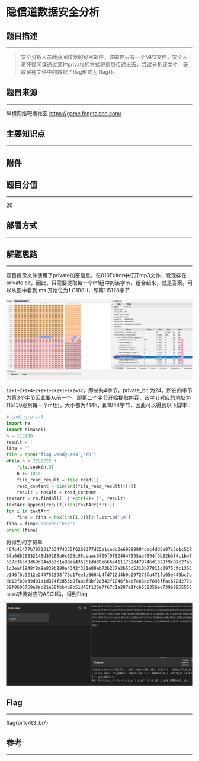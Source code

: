 # 隐信道数据安全分析

## 题目描述
---
> 安全分析人员截获间谍发的秘密邮件，该邮件只有一个MP3文件，安全人员怀疑间谍通过某种private的方式将信息传递出去，尝试分析该文件，获取藏在文件中的数据？flag形式为 flag{}。

## 题目来源
---
纵横网络靶场社区 https://game.fengtaisec.com/

## 主要知识点
---


## 附件




## 题目分值

---
20

## 部署方式
---


## 解题思路
---

题目提示文件使用了private加密信息，在010Editor中打开mp3文件，发现存在private bit，因此，只需要提取每一个mf组中的该字节，组合起来，就是答案。可以从图中看到 ms 开始位为1 C1B8H，即第115128字节

![](images/ctf-2021-09-01-20-49-40.png)

`12+1+2+1+4+2+1+1+2+2+1+1+2=32`，即总共4字节，private_bit 为24，所在的字节为第3个字节因此要从前一个，即第二个字节开始提取内容，该字节对应的地址为 115130观察每一个mf组，大小都为414h，即1044字节，因此可以得到以下脚本：

```Python
# coding:utf-8
import re
import binascii
n = 115130
result = ''
fina = ''
file = open('flag-woody.mp3','rb')
while n < 2222222 :
    file.seek(n,0)
    n += 1044
    file_read_result = file.read(1)
    read_content = bin(ord(file_read_result))[-1]
    result = result + read_content
textArr = re.findall('.{'+str(8)+'}', result)
textArr.append(result[(len(textArr)*8):])
for i in textArr:
    fina = fina + hex(int(i,2))[2:].strip('\n')
fina = fina#.decode('hex')
print (fina)
```

将得到的字符串`464c41477b707231763474335f6269377d25a1cedc3e69888894dac4dd3a87c5e1c5276fa6d626832148d39288a0c596c95abaac3f09f9f524647595ae4894f9b82b3f4c1b47537c365d8d69d84a353c1a93ae436761d430e666e4111752d479746d1828f9c07c27ab1c3eaf1948f8a9e839b280a4342f321e89eb73b237a2b55d5310b77811c0975cfc1365e146f6c9212e244751398f73c17ee1a6664b4fd712d4b0a297275fa471fb65e440bc7bdc12fb0a39d81a1d374f2d55b8faabf9bf2c342f1046fbab7e66ac7896ffac672d277b89f8606759a8ac21a58fbb4b9b51d45f126a7f67c1a297e1fcb638356ec739b89555568816`转换对应的ASCII码，得到Flag

![](images/ctf-2021-09-01-20-52-30.png)

## Flag
---
flag{pr1v4t3_bi7}

## 参考
---
